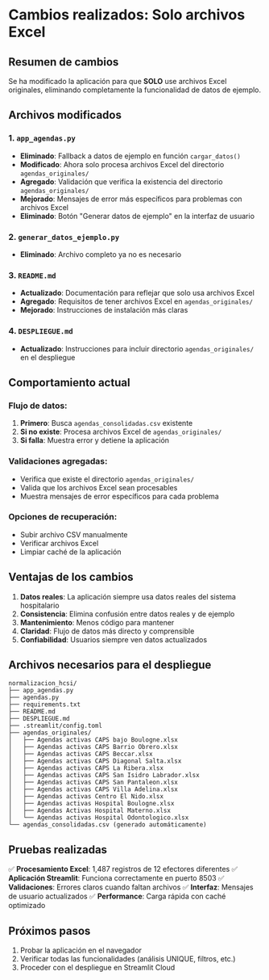 # Cambios realizados: Solo archivos Excel

## Resumen de cambios

Se ha modificado la aplicación para que **SOLO** use archivos Excel originales, eliminando completamente la funcionalidad de datos de ejemplo.

## Archivos modificados

### 1. `app_agendas.py`
- **Eliminado**: Fallback a datos de ejemplo en función `cargar_datos()`
- **Modificado**: Ahora solo procesa archivos Excel del directorio `agendas_originales/`
- **Agregado**: Validación que verifica la existencia del directorio `agendas_originales/`
- **Mejorado**: Mensajes de error más específicos para problemas con archivos Excel
- **Eliminado**: Botón "Generar datos de ejemplo" en la interfaz de usuario

### 2. `generar_datos_ejemplo.py`
- **Eliminado**: Archivo completo ya no es necesario

### 3. `README.md`
- **Actualizado**: Documentación para reflejar que solo usa archivos Excel
- **Agregado**: Requisitos de tener archivos Excel en `agendas_originales/`
- **Mejorado**: Instrucciones de instalación más claras

### 4. `DESPLIEGUE.md`
- **Actualizado**: Instrucciones para incluir directorio `agendas_originales/` en el despliegue

## Comportamiento actual

### Flujo de datos:
1. **Primero**: Busca `agendas_consolidadas.csv` existente
2. **Si no existe**: Procesa archivos Excel de `agendas_originales/`
3. **Si falla**: Muestra error y detiene la aplicación

### Validaciones agregadas:
- Verifica que existe el directorio `agendas_originales/`
- Valida que los archivos Excel sean procesables
- Muestra mensajes de error específicos para cada problema

### Opciones de recuperación:
- Subir archivo CSV manualmente
- Verificar archivos Excel
- Limpiar caché de la aplicación

## Ventajas de los cambios

1. **Datos reales**: La aplicación siempre usa datos reales del sistema hospitalario
2. **Consistencia**: Elimina confusión entre datos reales y de ejemplo
3. **Mantenimiento**: Menos código para mantener
4. **Claridad**: Flujo de datos más directo y comprensible
5. **Confiabilidad**: Usuarios siempre ven datos actualizados

## Archivos necesarios para el despliegue

```
normalizacion_hcsi/
├── app_agendas.py
├── agendas.py
├── requirements.txt
├── README.md
├── DESPLIEGUE.md
├── .streamlit/config.toml
├── agendas_originales/
│   ├── Agendas activas CAPS bajo Boulogne.xlsx
│   ├── Agendas activas CAPS Barrio Obrero.xlsx
│   ├── Agendas activas CAPS Beccar.xlsx
│   ├── Agendas activas CAPS Diagonal Salta.xlsx
│   ├── Agendas activas CAPS La Ribera.xlsx
│   ├── Agendas activas CAPS San Isidro Labrador.xlsx
│   ├── Agendas activas CAPS San Pantaleon.xlsx
│   ├── Agendas activas CAPS Villa Adelina.xlsx
│   ├── Agendas activas Centro El Nido.xlsx
│   ├── Agendas activas Hospital Boulogne.xlsx
│   ├── Agendas Activas Hospital Materno.xlsx
│   └── Agendas activas Hospital Odontologico.xlsx
└── agendas_consolidadas.csv (generado automáticamente)
```

## Pruebas realizadas

✅ **Procesamiento Excel**: 1,487 registros de 12 efectores diferentes
✅ **Aplicación Streamlit**: Funciona correctamente en puerto 8503
✅ **Validaciones**: Errores claros cuando faltan archivos
✅ **Interfaz**: Mensajes de usuario actualizados
✅ **Performance**: Carga rápida con caché optimizado

## Próximos pasos

1. Probar la aplicación en el navegador
2. Verificar todas las funcionalidades (análisis UNIQUE, filtros, etc.)
3. Proceder con el despliegue en Streamlit Cloud
